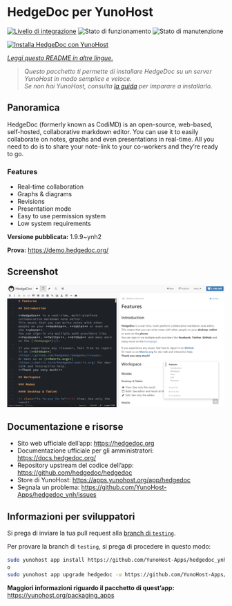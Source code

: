 <!--
N.B.: Questo README è stato automaticamente generato da <https://github.com/YunoHost/apps/tree/master/tools/readme_generator>
NON DEVE essere modificato manualmente.
-->

# HedgeDoc per YunoHost

[![Livello di integrazione](https://dash.yunohost.org/integration/hedgedoc.svg)](https://dash.yunohost.org/appci/app/hedgedoc) ![Stato di funzionamento](https://ci-apps.yunohost.org/ci/badges/hedgedoc.status.svg) ![Stato di manutenzione](https://ci-apps.yunohost.org/ci/badges/hedgedoc.maintain.svg)

[![Installa HedgeDoc con YunoHost](https://install-app.yunohost.org/install-with-yunohost.svg)](https://install-app.yunohost.org/?app=hedgedoc)

*[Leggi questo README in altre lingue.](./ALL_README.md)*

> *Questo pacchetto ti permette di installare HedgeDoc su un server YunoHost in modo semplice e veloce.*  
> *Se non hai YunoHost, consulta [la guida](https://yunohost.org/install) per imparare a installarlo.*

## Panoramica

HedgeDoc (formerly known as CodiMD) is an open-source, web-based, self-hosted, collaborative markdown editor.
You can use it to easily collaborate on notes, graphs and even presentations in real-time. All you need to do is to share your note-link to your co-workers and they’re ready to go.

### Features

- Real-time collaboration
- Graphs & diagrams
- Revisions
- Presentation mode
- Easy to use permission system
- Low system requirements


**Versione pubblicata:** 1.9.9~ynh2

**Prova:** <https://demo.hedgedoc.org/>

## Screenshot

![Screenshot di HedgeDoc](./doc/screenshots/screenshot.png)

## Documentazione e risorse

- Sito web ufficiale dell’app: <https://hedgedoc.org>
- Documentazione ufficiale per gli amministratori: <https://docs.hedgedoc.org/>
- Repository upstream del codice dell’app: <https://github.com/hedgedoc/hedgedoc>
- Store di YunoHost: <https://apps.yunohost.org/app/hedgedoc>
- Segnala un problema: <https://github.com/YunoHost-Apps/hedgedoc_ynh/issues>

## Informazioni per sviluppatori

Si prega di inviare la tua pull request alla [branch di `testing`](https://github.com/YunoHost-Apps/hedgedoc_ynh/tree/testing).

Per provare la branch di `testing`, si prega di procedere in questo modo:

```bash
sudo yunohost app install https://github.com/YunoHost-Apps/hedgedoc_ynh/tree/testing --debug
o
sudo yunohost app upgrade hedgedoc -u https://github.com/YunoHost-Apps/hedgedoc_ynh/tree/testing --debug
```

**Maggiori informazioni riguardo il pacchetto di quest’app:** <https://yunohost.org/packaging_apps>
